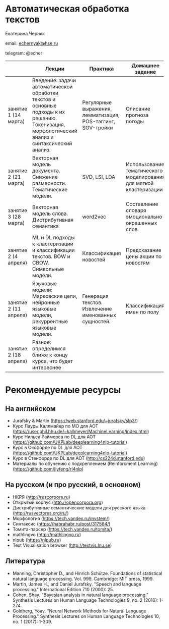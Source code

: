 # Автоматическая обработка текстов 

Екатерина Черняк 

email: echernyak@hse.ru

telegram: @echer


|                       | Лекции                                                                                                                                           | Практика                                                    | Домашнее  задание                                                   |
|-----------------------|--------------------------------------------------------------------------------------------------------------------------------------------------|-------------------------------------------------------------|---------------------------------------------------------------------|
| занятие 1 (14 марта)  | Введение: задачи автоматической обработки текстов и основные подходы к их решению. Токенизация, морфологический анализ и синтаксический анализ.  | Регулярные выражения, лемматизация, POS-тэггинг, SOV-тройки | Описание прогноза погоды                                            |
| занятие 2 (21 марта)  | Векторная модель документа. Снижение размерности. Тематические модели.                                                                           | SVD, LSI, LDA                                               | Использование тематического моделирования для мягкой кластеризации  |
| занятие 3 (28 марта)  | Векторная модель слова. Дистрибутивная семантика                                                                                                 |  word2vec                                                   | Составление словаря эмоционально окрашенных слов                    |
| занятие 2 (4 апреля)  |  ML и DL подходы к кластеризации и классификации текстов. BOW и CBOW. Символьные модели.                                                         | Классификация новостей                                      | Предсказание цены акции по новостям                                 |
| занятие 2 (11 апреля) | Языковые модели: Марковские цепи, нейронные языковые модели, рекуррентные языковые модели.                                                       | Генерация текстов. Извлечение именованных сущностей.        | Классификация имен по полу                                          |
| занятие 2 (18 апреля) | Разное: определимся ближе к концу курса, что будет интереснее                                                                                    |                                                             |                                                                     |



# Рекомендуемые ресурсы
## На английском

* Jurafsky & Martin (https://web.stanford.edu/~jurafsky/slp3/)
* Курс Лауры Каллмайер по МО для АОТ (https://user.phil.hhu.de/~kallmeyer/MachineLearning/index.html)
* Курс Нильса Раймерса по DL для АОТ (https://github.com/UKPLab/deeplearning4nlp-tutorial)
* Курс в Оксфорде по DL для АОТ (https://github.com/UKPLab/deeplearning4nlp-tutorial)
* Курс в Стенфорде по DL для AOT (http://cs224d.stanford.edu)
* Материалы по обучению с подкреплением (Reinforcment Learning) (https://github.com/jiyfeng/rl4nlp)


## На русском (и про русский, в основном)

* НКРЯ (http://ruscorpora.ru)
* Открытый корпус (http://opencorpora.org)
* Дистрибутивные семантические модели для русского языка (http://rusvectores.org/ru/)
* Морфология (https://tech.yandex.ru/mystem/)
* Синтаксис (https://habrahabr.ru/post/317564/)
* Томита-парсер (https://tech.yandex.ru/tomita/)
* mathlingvo (http://mathlingvo.ru)
* nlpub (https://nlpub.ru)
* Text Visualisation browser (http://textvis.lnu.se)



## Литература

* Manning, Christopher D., and Hinrich Schütze. Foundations of statistical natural language processing. Vol. 999. Cambridge: MIT press, 1999.
* Martin, James H., and Daniel Jurafsky. "Speech and language processing." International Edition 710 (2000): 25.
* Cohen, Shay. "Bayesian analysis in natural language processing." Synthesis Lectures on Human Language Technologies 9, no. 2 (2016): 1-274.
* Goldberg, Yoav. "Neural Network Methods for Natural Language Processing." Synthesis Lectures on Human Language Technologies 10, no. 1 (2017): 1-309.
